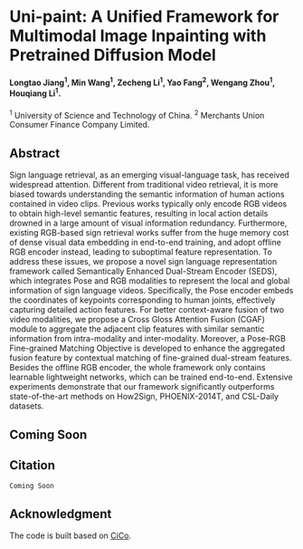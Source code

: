 # Uni-paint: A Unified Framework for Multimodal Image Inpainting with Pretrained Diffusion Model

#### Longtao Jiang<sup>1</sup>, Min Wang<sup>1</sup>, Zecheng Li<sup>1</sup>, Yao Fang<sup>2</sup>, Wengang Zhou<sup>1</sup>, Houqiang Li<sup>1</sup>.

<sup>1</sup> University of Science and Technology of China.
<sup>2</sup> Merchants Union Consumer Finance Company Limited.



## Abstract
Sign language retrieval, as an emerging visual-language task, has received widespread attention. Different from traditional video retrieval, it is more biased towards understanding the semantic information of human actions contained in video clips. Previous works typically only encode RGB videos to obtain high-level semantic features, resulting in local action details drowned in a large amount of visual information redundancy. Furthermore, existing RGB-based sign retrieval works suffer from the huge memory cost of dense visual data embedding in end-to-end training, and adopt offline RGB encoder instead, leading to suboptimal feature representation. To address these issues, we propose a novel sign language representation framework called Semantically Enhanced Dual-Stream Encoder (SEDS), which integrates Pose and RGB modalities to represent the local and global information of sign language videos. Specifically, the Pose encoder embeds the coordinates of keypoints corresponding to human joints, effectively capturing detailed action features. For better context-aware fusion of two video modalities, we propose a Cross Gloss Attention Fusion (CGAF) module to aggregate the adjacent clip features with similar semantic information from intra-modality and inter-modality. Moreover, a Pose-RGB Fine-grained Matching Objective is developed to enhance the aggregated fusion feature by contextual matching of fine-grained dual-stream features. Besides the offline RGB encoder, the whole framework only contains learnable lightweight networks, which can be trained end-to-end. Extensive experiments demonstrate that our framework significantly outperforms state-of-the-art methods on How2Sign, PHOENIX-2014T, and CSL-Daily datasets.


## Coming Soon


## Citation
```
Coming Soon
```

## Acknowledgment
The code is built based on [CiCo](https://github.com/FangyunWei/SLRT).
